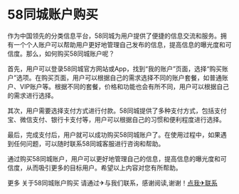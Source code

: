 # 58同城账户购买

作为中国领先的分类信息平台，58同城为用户提供了便捷的信息交流和服务。拥有一个个人账户可以帮助用户更好地管理自己发布的信息，提高信息的曝光度和可信度。那么，如何购买58同城账户呢？

首先，用户可以登录58同城官方网站或App，找到“我的账户”页面，选择“购买账户”选项。在购买页面，用户可以根据自己的需求选择不同的账户套餐，如普通账户、VIP账户等。根据不同的套餐，价格和功能也会有所不同，用户可以根据自己的需求进行选择。

其次，用户需要选择支付方式进行付款。58同城提供了多种支付方式，包括支付宝、微信支付、银行卡支付等，用户可以根据自己的习惯和便利程度进行选择。

最后，完成支付后，用户就可以成功购买58同城账户了。在使用过程中，如果遇到任何问题，可以随时联系58同城客服进行咨询和帮助。

通过购买58同城账户，用户可以更好地管理自己的信息，提高信息的曝光度和可信度，从而吸引更多的目标用户。希望以上内容对您有所帮助。

更多 关于58同城账户购买 请通过✈与我们联系，感谢阅读,谢谢！[点我✈联系](https://c.k02.cc)